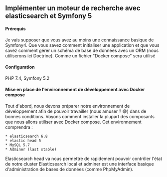 ## Implémenter un moteur de recherche avec elasticsearch et Symfony 5

<h4>Prérequis</h4>
<p>Je vais supposer que vous avez au moins une connaissance basique de Symfony4. Que vous savez comment initialiser une application et que vous savez comment gérer un schéma de base de données avec un ORM (nous utiliserons ici Doctrine). Comme un fichier "Docker compose" sera utilisé</p>

<h4>Configuration</h4>
PHP 7.4, Symfony 5.2

<h4>Mise en place de l'environnement de développement avec Docker compose</h4>
<p>Tout d'abord, nous devons préparer notre environnement de développement afin de pouvoir travailler (nous amuser ? 😄) dans de bonnes conditions. Voyons comment installer la plupart des composants que nous allons utiliser avec Docker compose. Cet environnement comprendra :</p>

  ```
  * elasticsearch 6.8
  * elastic head 5
  * MySQL 5.7
  * Adminer (last stable)
  ```

<p>Elasticsearch head va nous permettre de rapidement pouvoir contrôler l'état de notre cluster Elasticsearch local et adminer est une interface basique d'administration de bases de données (comme PhpMyAdmin).</p>
